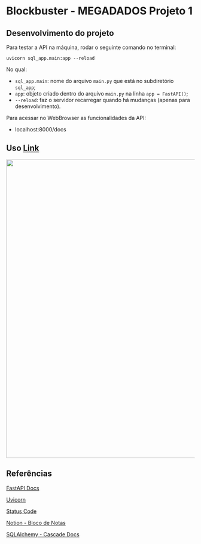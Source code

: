 # Blockbuster - MEGADADOS Projeto 1

## Desenvolvimento do projeto

Para testar a API na máquina, rodar o seguinte comando no terminal:

    uvicorn sql_app.main:app --reload

No qual:

- `sql_app.main`: nome do arquivo `main.py` que está no subdiretório `sql_app`;
- `app`: objeto criado dentro do arquivo `main.py` na linha `app = FastAPI()`;
- `--reload`: faz o servidor recarregar quando há mudanças (apenas para desenvolvimento).

Para acessar no WebBrowser as funcionalidades da API:

- localhost:8000/docs

## Uso [Link](https://youtu.be/x6H8JLdpoqA)

<img src="https://user-images.githubusercontent.com/15271557/231797556-a0293439-939a-4a3d-b3b5-3d2abbbe7420.png" width="800">

<!-- [`<img src="https://user-images.githubusercontent.com/15271557/231797556-a0293439-939a-4a3d-b3b5-3d2abbbe7420.png" width="800">`](https://youtu.be/x6H8JLdpoqA) -->

## Referências

[FastAPI Docs](https://fastapi.tiangolo.com/)

[Uvicorn](https://www.uvicorn.org/)

[Status Code](https://www.restapitutorial.com/httpstatuscodes.html)

[Notion - Bloco de Notas](https://juniper-condor-453.notion.site/Projeto-BlockBuster-2e755cab08d94bcb8cdefe871d6d212d)

[SQLAlchemy - Cascade Docs](https://docs.sqlalchemy.org/en/20/orm/cascades.html#passive-deletes)
